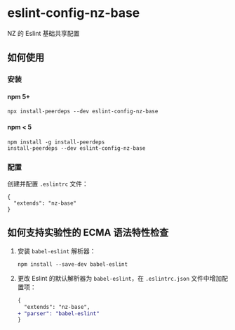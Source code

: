 # eslint-config-nz-base
NZ 的 Eslint 基础共享配置


## 如何使用

### 安装

#### npm 5+

```
npx install-peerdeps --dev eslint-config-nz-base
```

#### npm < 5

```
npm install -g install-peerdeps
install-peerdeps --dev eslint-config-nz-base
```

### 配置

创建并配置 `.eslintrc` 文件：

```
{
  "extends": "nz-base"
}
```

## 如何支持实验性的 ECMA 语法特性检查

1. 安装 `babel-eslint` 解析器：

   ```shell
   npm install --save-dev babel-eslint
   ```

2. 更改 Eslint 的默认解析器为 `babel-eslint`，在 `.eslintrc.json` 文件中增加配置项：

   ```diff
   {
     "extends": "nz-base",
   + "parser": "babel-eslint"
   }
   ```

   ​